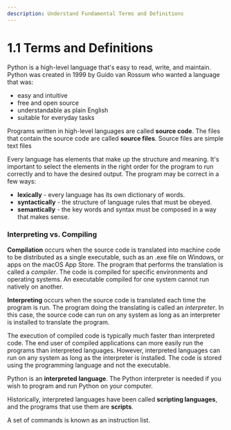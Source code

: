 ```yaml
---
description: Understand Fundamental Terms and Definitions
---
```


# 1.1 Terms and Definitions

Python is a high-level language that's easy to read, write, and maintain. Python was created in 1999 by Guido van Rossum who wanted a language that was:

* easy and intuitive
* free and open source
* understandable as plain English
* suitable for everyday tasks&#x20;

Programs written in high-level languages are called **source code**. The files that contain the source code are called **source files**. Source files are simple text files

Every language has elements that make up the structure and meaning. It's important to select the elements in the right order for the program to run correctly and to have the desired output. The program may be correct in a few ways:

* **lexically** - every language has its own dictionary of words.
* **syntactically** - the structure of language rules that must be obeyed.
* **semantically** - the key words and syntax must be composed in a way that makes sense.

### Interpreting vs. Compiling

**Compilation** occurs when the source code is translated into machine code to be distributed as a single executable, such as an .exe file on Windows, or apps on the macOS App Store. The program that performs the translation is called a _compiler_. The code is compiled for specific environments and operating systems. An executable compiled for one system cannot run natively on another.

**Interpreting** occurs when the source code is translated each time the program is run. The program doing the translating is called an _interpreter_. In this case, the source code can run on any system as long as an interpreter is installed to translate the program.

The execution of compiled code is typically much faster than interpreted code. The end user of compiled applications can more easily run the programs than interpreted languages. However, interpreted languages can run on any system as long as the interpreter is installed. The code is stored using the programming language and not the executable.

Python is an **interpreted language**. The Python interpreter is needed if you wish to program and run Python on your computer.

Historically, interpreted languages have been called **scripting languages**, and the programs that use them are **scripts**.

A set of commands is known as an instruction list.

